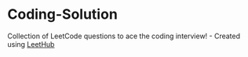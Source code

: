 # Coding-Solution
Collection of LeetCode questions to ace the coding interview! - Created using [LeetHub](https://github.com/QasimWani/LeetHub)

